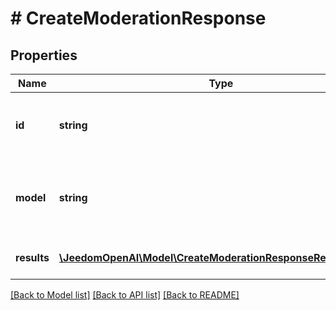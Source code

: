 # # CreateModerationResponse

## Properties

Name | Type | Description | Notes
------------ | ------------- | ------------- | -------------
**id** | **string** | The unique identifier for the moderation request. |
**model** | **string** | The model used to generate the moderation results. |
**results** | [**\JeedomOpenAI\Model\CreateModerationResponseResultsInner[]**](CreateModerationResponseResultsInner.md) | A list of moderation objects. |

[[Back to Model list]](../../README.md#models) [[Back to API list]](../../README.md#endpoints) [[Back to README]](../../README.md)
